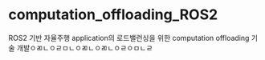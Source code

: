 # computation_offloading_ROS2
ROS2 기반 자율주행 application의 로드밸런싱을 위한 computation offloading 기술 개발ㅇㄻㄴㅇㄹㅁㄴㅇㄻㄴㅇㄻㄴㅇㄹㅇㅁㄴㄹ
